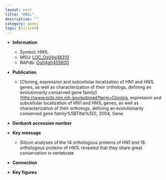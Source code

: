 ```yaml
---
layout: post
title: "HN1L"
description: ""
category: genes
tags: [silicon]
---
```


* **Information**  
    + Symbol: HN1L  
    + MSU: [LOC_Os04g38310](http://rice.plantbiology.msu.edu/cgi-bin/ORF_infopage.cgi?orf=LOC_Os04g38310)  
    + RAPdb: [Os04g0455600](http://rapdb.dna.affrc.go.jp/viewer/gbrowse_details/irgsp1?name=Os04g0455600)  

* **Publication**  
    + [Cloning, expression and subcellular localization of HN1 and HN1L genes, as well as characterization of their orthologs, defining an evolutionarily conserved gene family](http://www.ncbi.nlm.nih.gov/pubmed?term=Cloning, expression and subcellular localization of HN1 and HN1L genes, as well as characterization of their orthologs, defining an evolutionarily conserved gene family%5BTitle%5D), 2004, Gene.

* **Genbank accession number**  

* **Key message**  
    + Silicon analyses of the 14 orthologous proteins of HN1 and 16 orthologous proteins of HN1L revealed that they share great conservation in vertebrate

* **Connection**  

* **Key figures**  



